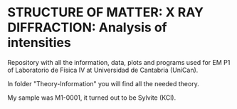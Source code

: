 # STRUCTURE OF MATTER: X RAY DIFFRACTION: Analysis of intensities
Repository with all the information, data, plots and programs used for EM P1 of Laboratorio de Física IV at Universidad de Cantabria (UniCan).

In folder "Theory-Information" you will find all the needed theory.

My sample was M1-0001, it turned out to be Sylvite (KCl).
